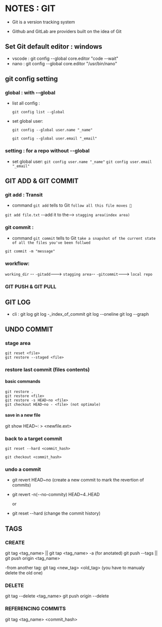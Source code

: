 # NOTES : GIT

- Git is a version tracking system

- Github and GitLab are providers built on the idea of Git

## Set Git default editor : windows

- vscode : git config --global core.editor "code --wait"
- nano : git config --global core.editor "/usr/bin/nano"

## git config setting

### global : with --global

- list all config :

  `git config list --global`

- set global user:

  `git config --global user.name "_name"`

  `git config --global user.email "_email"`

### setting : for a repo without --global

- set global user:
  `git config user.name "_name"`
  `git config user.email "_email"`

## GIT ADD & GIT COMMIT

### git add : Transit

- command `git add` tells to Git `follow all this file moves 👀`

`git add file.txt` --add it to the--> `stagging area(index area)`

### git commit :

- command `git commit` tells to Git `take a snapshot of the current state of all the files you've been follwed`

`git commit -m "message"`

### workflow:

`working_dir` -- `-gitadd`---> `stagging area`-- `-gitcommit`---> `local repo`

### GIT PUSH & GIT PULL

<!-- GIT PUSH -->

## GIT LOG

- cli :
  git log
  git log -\_index_of_commit
  git log --oneline
  git log --graph

## UNDO COMMIT

### stage area

    git reset <file>
    git restore --staged <file>

### restore last commit (files contents)

#### basic commands

    git restore .
    git restore <file>
    git restore -s HEAD~no <file>
    git checkout HEAD~no - <file> (not optimale)

#### save in a new file

git show HEAD~:<file> > <newfile.ext>

### back to a target commit

    git reset --hard <commit_hash>

    git checkout <commit_hash>

### undo a commit

- git revert HEAD~no
  (create a new commit to mark the revertion of commits)

- git revert -n(--no-commity) HEAD~4..HEAD

  or

- git reset --hard (change the commit history)

## TAGS

### CREATE

git tag <tag_name> || git tap <tag_name> -a (for anotated)
git push --tags || git push origin <tag_name>

-from another tag:
git tag <new_tag> <old_tag> (you have to manualy delete the old one)

### DELETE

git tag --delete <tag_name>
git push origin --delete <tagname>

### REFERENCING COMMITS

git tag <tag_name> <commit_hash>
